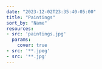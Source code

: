 ```yaml
---
date: "2023-12-02T23:35:40-05:00"
title: "Paintings"
sort_by: "Name"
resources:
- src: 'paintings.jpg'
  params:
    cover: true
- src: '**.jpeg'
- src: '**.jpg'
---
```

